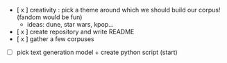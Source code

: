 - [ x ] creativity : pick a theme around which we should build our corpus! (fandom would be fun)
	- ideas: dune, star wars, kpop...
- [ x ] create repository and write README
- [ x ] gather a few corpuses
- [  ] pick text generation model + create python script (start)
